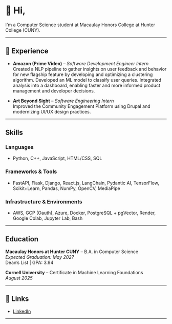 # 👋 Hi, 

I'm a Computer Science student at Macaulay Honors College at Hunter College (CUNY).

---

## 💼 Experience

- **Amazon (Prime Video)** – *Software Development Engineer Intern*  
 Created a NLP pipeline to gather insights on user feedback and behavior for new flagship feature by developing and optimizing a clustering algorithm. Developed an ML model to classify user queries. Integrated analysis into a dashboard, enabling faster and more informed product management and developer decisions.

- **Art Beyond Sight** – *Software Engineering Intern*  
  Improved the Community Engagement Platform using Drupal and modernizing UI/UX design practices.

---

## Skills

### Languages
- Python, C++, JavaScript, HTML/CSS, SQL

### Frameworks & Tools
- FastAPI, Flask, Django, React.js, LangChain, Pydantic AI, TensorFlow, Scikit+Learn, Pandas, NumPy, OpenCV, MediaPipe

### Infrastructure & Environments
- AWS, GCP (Oauth), Azure, Docker, PostgreSQL + pgVector, Render, Google Colab, Jupyter Lab, Bash

---

## Education

**Macaulay Honors at Hunter CUNY** – B.A. in Computer Science  
*Expected Graduation: May 2027*  
Dean’s List | GPA: 3.94

**Cornell University** – Certificate in Machine Learning Foundations  
*August 2025*

---

## 🔗 Links

- [LinkedIn](https://www.linkedin.com/in/MarcinZarkowski/)

---

